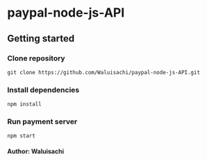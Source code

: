# paypal-node-js-API
## Getting started
### Clone repository
``` git clone https://github.com/Waluisachi/paypal-node-js-API.git ```
### Install dependencies
``` npm install ```
### Run payment server
``` npm start ```
#### Author: Waluisachi
